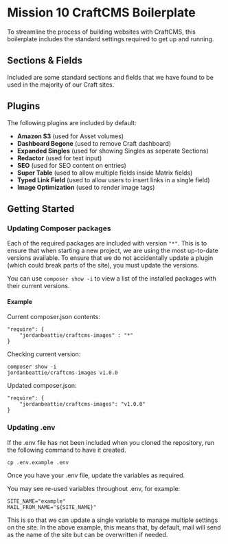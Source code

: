 # Mission 10 CraftCMS Boilerplate
To streamline the process of building websites with CraftCMS, this boilerplate includes the standard settings required to get up and running. 

## Sections & Fields
Included are some standard sections and fields that we have found to be used in the majority of our Craft sites. 

## Plugins
The following plugins are included by default: 
- __Amazon S3__ (used for Asset volumes)
- __Dashboard Begone__ (used to remove Craft dashboard)
- __Expanded Singles__ (used for showing Singles as seperate Sections)
- __Redactor__ (used for text input)
- __SEO__ (used for SEO content on entries)
- __Super Table__ (used to allow multiple fields inside Matrix fields)
- __Typed Link Field__ (used to allow users to insert links in a single field)
- __Image Optimization__ (used to render image tags)

## Getting Started
### Updating Composer packages
Each of the required packages are included with version `"*"`. This is to ensure that when starting a new project, we are using the most up-to-date versions available. To ensure that we do not accidentally update a plugin (which could break parts of the site), you must update the versions. 

You can use `composer show -i` to view a list of the installed packages with their current versions. 

#### Example
Current composer.json contents:
```
"require": {
    "jordanbeattie/craftcms-images" : "*"
}
```

Checking current version:
```
composer show -i
jordanbeattie/craftcms-images v1.0.0
```

Updated composer.json:
```
"require": {
    "jordanbeattie/craftcms-images": "v1.0.0"
}
```

### Updating .env
If the .env file has not been included when you cloned the repository, run the following command to have it created. 
```
cp .env.example .env
```

Once you have your .env file, update the variables as required. 

You may see re-used variables throughout .env, for example: 
```
SITE_NAME="example"
MAIL_FROM_NAME="${SITE_NAME}"
```
This is so that we can update a single variable to manage multiple settings on the site. In the above example, this means that, by default, mail will send as the name of the site but can be overwritten if needed. 
